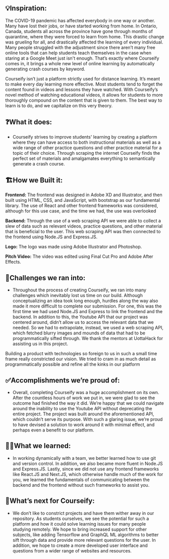 ## 💡Inspiration:
The COVID-19 pandemic has affected everybody in one way or another. Many have lost their jobs, or have started working from home. In Ontario, Canada, students all across the province have gone through months of quarantine, where they were forced to learn from home. This drastic change was grueling for all, and drastically affected the learning of every individual. Many people struggled with the adjustment since there aren’t many free online tools that can help students teach themselves in the case when staring at a Google Meet just isn't enough. That’s exactly where Courseify comes in, it brings a whole new level of online learning by automatically generating crash courses by keyword.

Courseify isn’t just a platform strictly used for distance learning. It’s meant to make every day learning more effective. Most students tend to forget the content found in videos and lessons they have watched. With Courseify’s novel method of watching educational videos, it allows for students to more thoroughly compound on the content that is given to them. The best way to learn is to do, and we capitalize on this very theory. 

## ❓What it does:
* Courseify strives to improve students' learning by creating a platform where they can have access to both instructional materials as well as a wide range of other practice questions and other practice material for a topic of their choice. Through scraping the internet Courseify finds the perfect set of materials and amalgamates everything to semantically generate a crash course.

## 🏗️How we Built it:
**Frontend:**  The frontend was designed in Adobe XD and Illustrator, and then built using HTML, CSS, and JavaScript, with bootstrap as our fundamental library. The use of React and other frontend frameworks was considered, although for this use case, and the time we had, the use was overlooked

**Backend:** Through the use of a web scraping API we were able to collect a slew of data such as relevant videos, practice questions, and other material that is beneficial to the user. This web scraping API was then connected to the frontend using Node.JS and Express.JS.

**Logo:** The logo was made using Adobe Illustrator and Photoshop.

**Pitch Video:** The video was edited using Final Cut Pro and Adobe After Effects.

## 🚧Challenges we ran into: 
* Throughout the process of creating Courseify, we ran into many challenges which inevitably lost us time on our build. Although conceptualizing an idea took long enough, hurdles along the way also made it more difficult to complete our submission. For one, this was the first time we had used Node.JS and Express to link the frontend and the backend. In addition to this, the Youtube API that our project was centered around, didn’t allow us to access the relevant data that we needed. So we had to extrapolate, instead, we used a web scraping API, which fetched blurry images and mounds of data that had to be programmatically sifted through. We thank the mentors at UottaHack for assisting us in this project.

Building a product with technologies so foreign to us in such a small time frame really constricted our vision. We tried to cram in as much detail as programmatically possible and refine all the kinks in our platform

## ✅Accomplishments we’re proud of:
* Overall, completing Courseify was a huge accomplishment on its own. After the countless hours of work we put in, we were glad to see the outcome had finished the way it did. We’re happy that we could navigate around the inability to use the Youtube API without deprecating the entire project. The project was built around the aforementioned API, which couldn’t serve its purpose. With such a glaring issue, we’re proud to have devised a solution to work around it with minimal effect, and perhaps even a benefit to our platform.

## 🙋‍♂️What we learned: 
* In working dynamically with a team, we better learned how to use git and version control. In addition, we also became more fluent in Node.JS and Express.JS. Lastly, since we did not use any frontend frameworks like React.JS and Next.JS, which otherwise handle much of the work for you, we learned the fundamentals of communicating between the backend and the frontend without such frameworks to assist you.


## 💭What’s next for Courseify:
* We don’t like to constrict projects and have them wither away in our repository. As students ourselves, we see the potential for such a platform and how it could solve learning issues for many people studying remotely. We hope to bring increased support for other subjects, like adding Tensorflow and GraphQL ML algorithms to better sift through data and provide more relevant questions for the user. In addition, we hope to create a more developed user interface and questions from a wider range of websites and resources.

